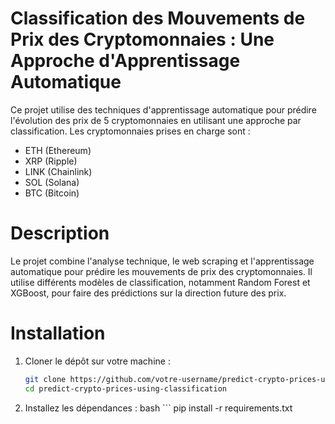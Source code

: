 # Classification des Mouvements de Prix des Cryptomonnaies : Une Approche d'Apprentissage Automatique

Ce projet utilise des techniques d'apprentissage automatique pour prédire l'évolution des prix de 5 cryptomonnaies en utilisant une approche par classification. Les cryptomonnaies prises en charge sont :

- ETH (Ethereum)
- XRP (Ripple)
- LINK (Chainlink)
- SOL (Solana)
- BTC (Bitcoin)

# Description
Le projet combine l'analyse technique, le web scraping et l'apprentissage automatique pour prédire les mouvements de prix des cryptomonnaies. Il utilise différents modèles de classification, notamment Random Forest et XGBoost, pour faire des prédictions sur la direction future des prix.

# Installation

1. Cloner le dépôt sur votre machine :
   
   ```bash
   git clone https://github.com/votre-username/predict-crypto-prices-using-classification.git
   cd predict-crypto-prices-using-classification
   ```
2. Installez les dépendances :
   bash ```
   pip install -r requirements.txt
   ```

